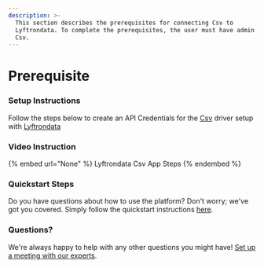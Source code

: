 ```yaml
---
description: >-
  This section describes the prerequisites for connecting Csv to
  Lyftrondata. To complete the prerequisites, the user must have admin access to
  Csv.
---
```


# Prerequisite

<mark style="color:blue;"></mark>

### Setup Instructions

Follow the steps below to create an API Credentials for the [Csv](None) driver setup with [Lyftrondata](https://www.lyftrondata.com)

### Video Instruction

{% embed url="None" %}
Lyftrondata Csv App Steps
{% endembed %}

### Quickstart Steps

Do you have questions about how to use the platform? Don't worry; we've got you covered. Simply follow the quickstart instructions [here](README.md).

### Questions? <a href="#questions" id="questions"></a>

We're always happy to help with any other questions you might have! [Set up a meeting with our experts](https://www.lyftrondata.com/book-a-meeting/).

